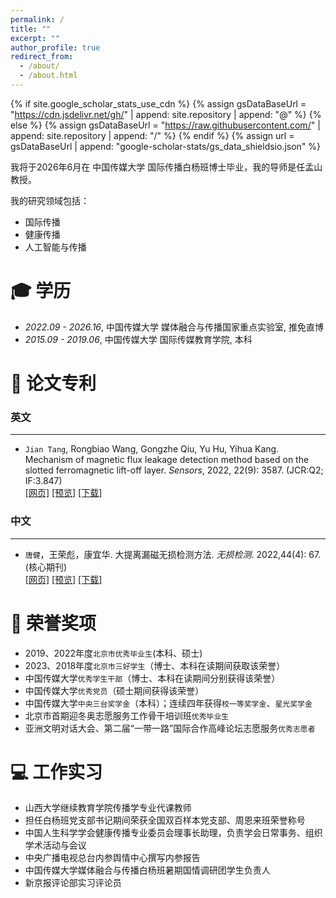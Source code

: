 ```yaml
---
permalink: /
title: ""
excerpt: ""
author_profile: true
redirect_from: 
  - /about/
  - /about.html
---
```


{% if site.google_scholar_stats_use_cdn %}
{% assign gsDataBaseUrl = "https://cdn.jsdelivr.net/gh/" | append: site.repository | append: "@" %}
{% else %}
{% assign gsDataBaseUrl = "https://raw.githubusercontent.com/" | append: site.repository | append: "/" %}
{% endif %}
{% assign url = gsDataBaseUrl | append: "google-scholar-stats/gs_data_shieldsio.json" %}

<span class='anchor' id='about-me'></span>

我将于2026年6月在 中国传媒大学 国际传播白杨班博士毕业，我的导师是任孟山教授。

我的研究领域包括：
- 国际传播
- 健康传播
- 人工智能与传播
  


<span class='anchor' id='-xl'></span>

# 🎓 学历
- *2022.09 - 2026.16*,  中国传媒大学 媒体融合与传播国家重点实验室, 推免直博 
- *2015.09 - 2019.06*,  中国传媒大学 国际传媒教育学院, 本科
 
<span class='anchor' id='-lwzl'></span>

# 📝 论文专利

### 英文
---

-	`Jian Tang`, Rongbiao Wang, Gongzhe Qiu, Yu Hu, Yihua Kang. Mechanism of magnetic flux leakage detection method based on the slotted ferromagnetic lift-off layer. *Sensors*, 2022, 22(9): 3587. (JCR:Q2; IF:3.847)  
[[网页]](https://dx.doi.org/10.3390/s22093587) [[预览]](https://github.com/tangjyan/tangjyan.github.io/blob/main/pdf/TangJ-2022-Mechanism%20of%20Magnetic%20Flux%20Leakage%20Detection%20Method%20Based%20on%20the%20Slotted.pdf) [[下载]](/pdf/TangJ-2022-Mechanism%20of%20Magnetic%20Flux%20Leakage%20Detection%20Method%20Based%20on%20the%20Slotted.pdf)






### 中文
---

- 	`唐健`，王荣彪，康宜华. 大提离漏磁无损检测方法. *无损检测*. 2022,44(4): 67. (核心期刊)  
[[网页]](https://dx.doi.org/10.11973/wsjc202204000) [[预览]](https://github.com/tangjyan/tangjyan.github.io/blob/main/pdf/%E5%94%90%E5%81%A5-2022-%E5%A4%A7%E6%8F%90%E7%A6%BB%E6%BC%8F%E7%A3%81%E6%97%A0%E6%8D%9F%E6%A3%80%E6%B5%8B%E6%96%B9%E6%B3%95.pdf) [[下载]](/pdf/%E5%94%90%E5%81%A5-2022-%E5%A4%A7%E6%8F%90%E7%A6%BB%E6%BC%8F%E7%A3%81%E6%97%A0%E6%8D%9F%E6%A3%80%E6%B5%8B%E6%96%B9%E6%B3%95.pdf)  



<span class='anchor' id='-ryjx'></span>

# 🏅 荣誉奖项
- 2019、2022年度`北京市优秀毕业生`(本科、硕士)
- 2023、2018年度`北京市三好学生`（博士、本科在读期间获取该荣誉）
- 中国传媒大学`优秀学生干部`（博士、本科在读期间分别获得该荣誉）
- 中国传媒大学`优秀党员`（硕士期间获得该荣誉）
- 中国传媒大学`中央三台奖学金`（本科）；连续四年获得`校一等奖学金`、`星光奖学金`
- 北京市首期迎冬奥志愿服务工作骨干培训班`优秀毕业生` 
- 亚洲文明对话大会、第二届“一带一路”国际合作高峰论坛志愿服务`优秀志愿者`


<span class='anchor' id='-gzsx'></span>

# 💻 工作实习
- 山西大学继续教育学院传播学专业代课教师
- 担任白杨班党支部书记期间荣获全国双百样本党支部、周恩来班荣誉称号
- 中国人生科学学会健康传播专业委员会理事长助理，负责学会日常事务、组织学术活动与会议
- 中央广播电视总台内参舆情中心撰写内参报告
- 中国传媒大学媒体融合与传播白杨班暑期国情调研团学生负责人
- 新京报评论部实习评论员

